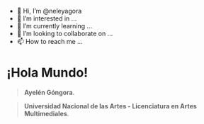 - 👋 Hi, I’m @neleyagora
- 👀 I’m interested in ...
- 🌱 I’m currently learning ...
- 💞️ I’m looking to collaborate on ...
- 📫 How to reach me ...
# ¡Hola Mundo!
> **Ayelén Góngora**.

> **Universidad Nacional de las Artes - Licenciatura en Artes Multimediales**.

<!---
neleyagora/neleyagora is a ✨ special ✨ repository because its `README.md` (this file) appears on your GitHub profile.
You can click the Preview link to take a look at your changes.
--->
